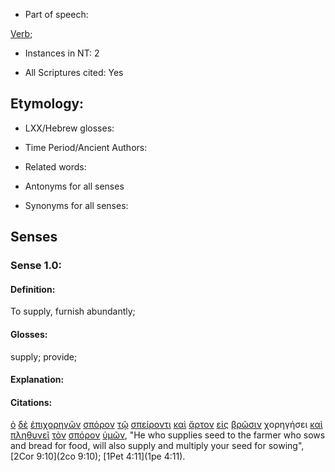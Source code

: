 * Part of speech: 

[Verb](http://ugg.readthedocs.io/en/latest/verb.html); 

* Instances in NT: 2

* All Scriptures cited: Yes

## Etymology: 

* LXX/Hebrew glosses: 

* Time Period/Ancient Authors: 

* Related words: 

* Antonyms for all senses

* Synonyms for all senses: 

## Senses 

### Sense 1.0: 

#### Definition: 

To supply, furnish abundantly;

#### Glosses: 

supply; provide;

#### Explanation: 

#### Citations: 

[ὁ](../G35880/01.md) [δὲ](../G11610/01.md) [ἐπιχορηγῶν](../G20230/01.md) [σπόρον](../G47030/01.md) [τῷ](../G35880/01.md) [σπείροντι](../G46870/01.md) [καὶ](../G25320/01.md) [ἄρτον](../G07400/01.md) [εἰς](../G15190/01.md) [βρῶσιν](../G10350/01.md) χορηγήσει [καὶ](../G25320/01.md) [πληθυνεῖ](../G41290/01.md) [τὸν](../G35880/01.md) [σπόρον](../G47030/01.md) [ὑμῶν](../G47710/01.md), "He who supplies seed to the farmer who sows and bread for food, will also supply and multiply your seed for sowing", [2Cor 9:10](2co 9:10); [1Pet 4:11](1pe 4:11).  
